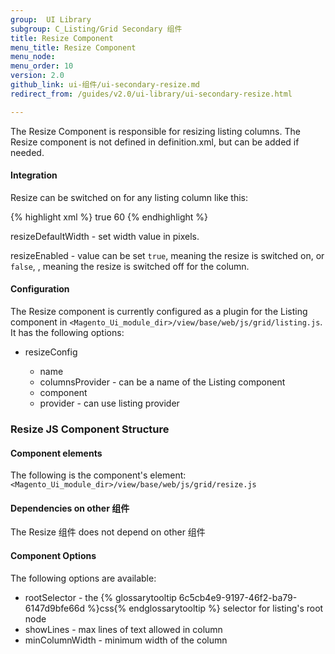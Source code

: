 ```yaml
---
group:  UI Library
subgroup: C_Listing/Grid Secondary 组件
title: Resize Component
menu_title: Resize Component
menu_node:
menu_order: 10
version: 2.0
github_link: ui-组件/ui-secondary-resize.md
redirect_from: /guides/v2.0/ui-library/ui-secondary-resize.html

---
```


The Resize Component is responsible for resizing listing columns. The Resize component is not defined in definition.xml, but can be added if needed.

#### Integration

Resize can be switched on for any listing column like this:

{% highlight xml %}
<column name="creation_time">
    <argument name="data" xsi:type="array">
        <item name="config" xsi:type="array">
            <item name="resizeEnabled" xsi:type="boolean">true</item>
            <item name="resizeDefaultWidth" xsi:type="string">60</item>
        </item>
    </argument>
</column>
{% endhighlight %}

resizeDefaultWidth - set width value in pixels.

resizeEnabled - value can be set `true`, meaning the resize is switched on, or `false`, , meaning the resize is switched off for the column.

#### Configuration

The Resize component is currently configured as a plugin for the Listing component in `<Magento_Ui_module_dir>/view/base/web/js/grid/listing.js`. It has the following options:

* resizeConfig

  * name
  * columnsProvider - can be a name of the Listing component
  * component
  * provider - can use listing provider

### Resize JS Component Structure

#### Component elements

The following is the component's element: `<Magento_Ui_module_dir>/view/base/web/js/grid/resize.js`

#### Dependencies on other 组件

The Resize 组件 does not depend on other 组件

#### Component Options

The following options are available:

* rootSelector - the {% glossarytooltip 6c5cb4e9-9197-46f2-ba79-6147d9bfe66d %}css{% endglossarytooltip %} selector for listing's root node
* showLines - max lines of text allowed in column
* minColumnWidth - minimum width of the column
